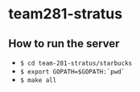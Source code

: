 # team281-stratus

## How to run the server
* `$ cd team-281-stratus/starbucks`
* ``$ export GOPATH=$GOPATH:`pwd` ``
* `$ make all`
